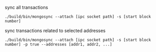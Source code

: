 sync all transactions
```
./build/bin/mongosync --attach [ipc socket path] -s [start block number]
```
sync transactions related to selected addresses
```
./build/bin/mongosync --attach [ipc socket path] -s [start block number] -p true --addresses [addr1, addr2, ...]
```
